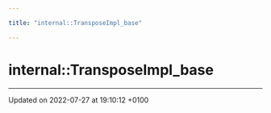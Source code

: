 ```yaml
---

title: "internal::TransposeImpl_base"

---
```


# internal::TransposeImpl_base








-------------------------------

Updated on 2022-07-27 at 19:10:12 +0100